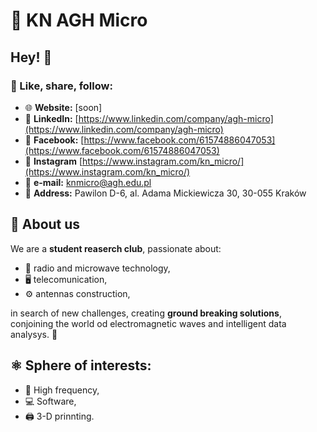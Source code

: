 # 📡 KN AGH Micro

## Hey! 👋

### 🔗 Like, share, follow:

- 🌐 **Website:** [soon]  
- 💼 **LinkedIn:** [https://www.linkedin.com/company/agh-micro](https://www.linkedin.com/company/agh-micro)  
- 📸 **Facebook:** [https://www.facebook.com/61574886047053](https://www.facebook.com/61574886047053)
- 📸 **Instagram** [https://www.instagram.com/kn_micro/](https://www.instagram.com/kn_micro/)
- 📧 **e-mail:** [knmicro@agh.edu.pl](mailto:knmicro@agh.edu.pl)  
- 📍 **Address:** Pawilon D-6, al. Adama Mickiewicza 30, 30-055 Kraków  

## 👥 About us

We are a **student reaserch club**, passionate about:

- 📡 radio and microwave technology,   
- 🖥️ telecomunication,  
- ⚙️ antennas construction,  

in search of new challenges, creating **ground breaking solutions**, conjoining the world od electromagnetic waves and intelligent data analysys. 🎯

## ⚛️ Sphere of interests: 

- 📡 High frequency,  
- 💻 Software,  
- 🖨️ 3-D prinnting. 
